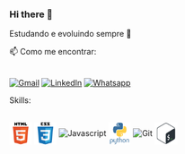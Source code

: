 ### Hi there 👋

Estudando e evoluindo sempre 🚀
 
📫 Como me encontrar:
<div style='display: inline_block'><br>
  <a href="mailto:rafael.f.s.mota@gmail.com"><img src="https://img.shields.io/badge/Gmail-D14836?style=for-the-badge&logo=gmail&logoColor=white" alt='Gmail' align='center'></a>
  <a href="https://www.linkedin.com/in/rafaelfsmota/"><img src="https://img.shields.io/badge/LinkedIn-0077B5?style=for-the-badge&logo=linkedin&logoColor=white" alt='LinkedIn' align='center'></a>
  <a href="https://api.whatsapp.com/send?phone=5511969823675"><img src="https://img.shields.io/badge/WhatsApp-25D366?style=for-the-badge&logo=whatsapp&logoColor=white" alt='Whatsapp' align='center'></a>
</div>

Skills:
<div style='display: inline_block'><br>
  <img src="https://github.com/devicons/devicon/blob/master/icons/html5/html5-original-wordmark.svg" alt='HTML 5' align='center' height=40' width='40'>
  <img src="https://github.com/devicons/devicon/blob/master/icons/css3/css3-original-wordmark.svg" alt='CSS' align='center' height=40' width='40'>
  <img src="https://user-images.githubusercontent.com/86388504/137411546-9b3f06bc-3fba-44c3-8325-d7c8a7649368.png" alt='Javascript' align='center' height=40' width='40'>
  <img src="https://github.com/devicons/devicon/blob/master/icons/python/python-original-wordmark.svg" alt='Python 3' align='center' height=40' width='40'>
  <img src="https://user-images.githubusercontent.com/86388504/137411314-92ba62cb-ee48-45b5-989d-9299c861b11c.png" alt="Git" align='center' height=40' width='40'>
  <img src="https://raw.githubusercontent.com/devicons/devicon/2ae2a900d2f041da66e950e4d48052658d850630/icons/bash/bash-original.svg" alt="Bash" align='center' height=40' width='40'>
</div>
